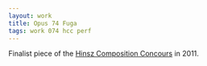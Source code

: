 ```yaml
---
layout: work
title: Opus 74 Fuga
tags: work 074 hcc perf
---
```


Finalist piece of the [Hinsz Composition Concours](http://www.hinszconcours.nl) in 2011.


